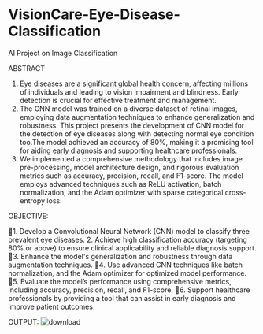# VisionCare-Eye-Disease-Classification
AI Project on Image Classification 

ABSTRACT

1. Eye diseases are a significant global health concern, affecting millions of individuals and leading to vision impairment and blindness. Early detection is crucial for effective treatment and management.
2. The CNN model was trained on a diverse dataset of retinal images, employing data augmentation techniques to enhance generalization and robustness. This project presents the development of   CNN model for the detection of eye diseases along with detecting normal eye condition too.The model achieved an accuracy of 80%, making it a promising tool for aiding early diagnosis and supporting healthcare professionals.
3. We implemented a comprehensive methodology that includes image pre-processing, model architecture design, and rigorous evaluation metrics such as accuracy, precision, recall, and F1-score. The model employs advanced techniques such as ReLU activation, batch normalization, and the Adam optimizer with sparse categorical cross-entropy loss.

OBJECTIVE:

1. Develop a Convolutional Neural Network (CNN) model to classify three prevalent eye diseases.
 2. Achieve high classification accuracy (targeting 80% or above) to ensure clinical applicability and reliable diagnosis support.
3. Enhance the model's generalization and robustness through data augmentation techniques.
4. Use advanced CNN techniques like  batch normalization, and the Adam optimizer for optimized model performance.
5. Evaluate the model’s performance using comprehensive metrics, including accuracy, precision, recall, and F1-score.
6. Support healthcare professionals by providing a tool that can assist in early diagnosis and improve patient outcomes.

OUTPUT:
![download](https://github.com/user-attachments/assets/dcccef3a-8026-4bcc-a318-bbdb9d4fba1c)









